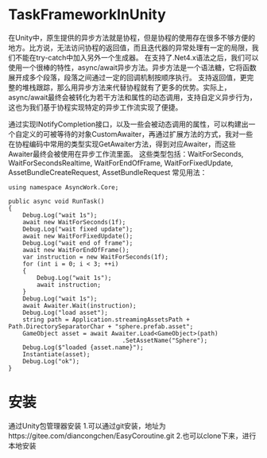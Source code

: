 # TaskFrameworkInUnity
在Unity中，原生提供的异步方法就是协程，但是协程的使用存在很多不够方便的地方。比方说，无法访问协程的返回值，而且迭代器的异常处理有一定的局限，我们不能在try-catch中加入另外一个生成器。
在支持了.Net4.x语法之后，我们可以使用一个很棒的特性，async/await异步方法。异步方法是一个语法糖，它将函数展开成多个段落，段落之间通过一定的回调机制按顺序执行。
支持返回值，更完整的堆栈跟踪，那么用异步方法来代替协程就有了更多的优势。实际上，async/await最终会被转化为若干方法和属性的动态调用，支持自定义异步行为，这也为我们基于协程实现特定的异步工作流实现了便捷。

通过实现INotifyCompletion接口，以及一些会被动态调用的属性，可以构建出一个自定义的可被等待的对象CustomAwaiter，再通过扩展方法的方式，我对一些在协程编码中常用的类型实现GetAwaiter方法，得到对应Awaiter，而这些Awaiter最终会被使用在异步工作流里面。
这些类型包括：WaitForSeconds, WaitForSecondsRealtime, WaitForEndOfFrame, WaitForFixedUpdate, AssetBundleCreateRequest, AssetBundleRequest
常见用法：
```CSharp
using namespace AsyncWork.Core;

public async void RunTask()
{
    Debug.Log("wait 1s");
    await new WaitForSeconds(1f);
    Debug.Log("wait fixed update");
    await new WaitForFixedUpdate();
    Debug.Log("wait end of frame");
    await new WaitForEndOfFrame();
    var instruction = new WaitForSeconds(1f);
    for (int i = 0; i < 3; ++i)
    {
        Debug.Log("wait 1s");
        await instruction;
    }
    Debug.Log("wait 1s");
    await Awaiter.Wait(instruction);
    Debug.Log("load asset");
    string path = Application.streamingAssetsPath + Path.DirectorySeparatorChar + "sphere.prefab.asset";
    GameObject asset = await Awaiter.Load<GameObject>(path)
                                .SetAssetName("Sphere");
    Debug.Log($"loaded {asset.name}");
    Instantiate(asset);
    Debug.Log("ok");
}

```

# 安装
通过Unity包管理器安装
1.可以通过git安装，地址为https://gitee.com/diancongchen/EasyCoroutine.git 
2.也可以clone下来，进行本地安装
